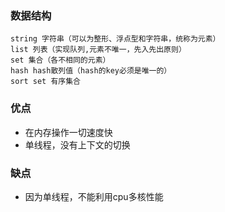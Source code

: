 ### 数据结构

    string 字符串（可以为整形、浮点型和字符串，统称为元素）
    list 列表（实现队列,元素不唯一，先入先出原则）
    set 集合（各不相同的元素）
    hash hash散列值（hash的key必须是唯一的）
    sort set 有序集合


### 优点
 - 在内存操作一切速度快
 - 单线程，没有上下文的切换


### 缺点
 - 因为单线程，不能利用cpu多核性能
